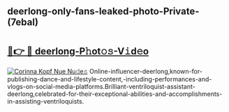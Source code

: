 ## deerlong-only-fans​-leaked-photo​-Private-(7ebal)


# <h2><a href="https://mediaupload.pro?title=deerlong&ref=git">🔗👉 🔴 deerlong-P𝚑ot𝚘𝚜-V𝚒d𝚎o</a></h2>

[![Corinna Kopf Nue Nu𝚍e𝚜](https://i.imgur.com/0qMVB7G.gif)](https://mediaupload.pro?title=deerlong&ref=git)
Online-influencer-deerlong,known-for-publishing-dance-and-lifestyle-content,-including-performances-and-vlogs-on-social-media-platforms.Brilliant-ventriloquist-assistant-deerlong,celebrated-for-their-exceptional-abilities-and-accomplishments-in-assisting-ventriloquists.  